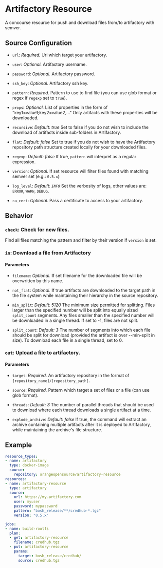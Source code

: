 # Artifactory Resource

A concourse resource for push and download files from/to artifactory with semver.

## Source Configuration

* `url`: *Required.* Url which target your artifactory.

* `user`: *Optional.* Artifactory username.

* `password`: *Optional.* Artifactory password.

* `ssh_key`: *Optional.* Artifactory ssh key.

* `pattern`: *Required.* Pattern to use to find file (you can use glob format or regex if `regexp` set to `true`).

* `props`: *Optional.* List of properties in the form of "key1=value1;key2=value2,..." Only artifacts with these properties will be downloaded.

* `recursive`: *Default: true* Set to false if you do not wish to include the download of artifacts inside sub-folders in Artifactory.

* `flat`: *Default: false* Set to true if you do not wish to have the Artifactory repository path structure created locally for your downloaded files.

* `regexp`: *Default: false* If true, `pattern` will interpret as a regular expression.

* `version`: *Optional.* If set resource will filter files found with matching semver set (e.g.: `0.5.x`)

* `log_level`: *Default: `INFO`* Set the verbosity of logs, other values are: `ERROR`, `WARN`, `DEBUG`.

* `ca_cert`: *Optional.* Pass a certificate to access to your artifactory.



## Behavior

### `check`: Check for new files.

Find all files matching the pattern and filter by their version if `version` is set.


### `in`: Download a file from Artifactory


#### Parameters

* `filename`: *Optional.* If set filename for the downloaded file will be overwritten by this name.

* `not_flat`: *Optional.* If true artifacts are downloaded to the target path in the file system while maintaining their hierarchy in the source repository.

* `min_split`: *Default: 5120* The minimum size permitted for splitting. Files larger than the specified number will be split into equally sized `split_count` segments. 
Any files smaller than the specified number will be downloaded in a single thread. If set to -1, files are not split.

* `split_count`: *Default: 3* The number of segments into which each file should be split for download (provided the artifact is over --min-split in size). To download each file in a single thread, set to 0.

### `out`: Upload a file to artifactory.

#### Parameters

* `target`: *Required.* An artifactory repository in the format of `[repository_name]/[repository_path]`.

* `source`: *Required.* Pattern which target a set of files or a file (can use glob format).

* `threads`: *Default: 3* The number of parallel threads that should be used to download where each thread downloads a single artifact at a time.

* `explode_archive`: *Default: false* If true, the command will extract an archive containing multiple artifacts after it is deployed to Artifactory, while maintaining the archive's file structure.

## Example

``` yaml
resource_types:
- name: artifactory
  type: docker-image
  source:
    repository: orangeopensource/artifactory-resource
resources:
- name: artifactory-resource
  type: artifactory
  source:
    url: https://my.artifactory.com
    user: myuser
    password: mypassword
    pattern: "bosh_release/**/credhub-*.tgz"
    version: "0.5.x"

jobs:
- name: build-rootfs
  plan:
  - get: artifactory-resource
    filename: credhub.tgz
  - put: artifactory-resource
    params:
      target: bosh_release/credhub/
      source: credhub.tgz
```
